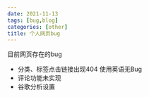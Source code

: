 ```yaml
---
date: 2021-11-13
tags: [bug,blog] 
categories: [other]
title: 个人网页bug
---
```

目前网页存在的bug

* 分类、标签点击链接出现404 使用英语无Bug 
* 评论功能未实现
* 谷歌分析设置

